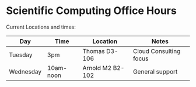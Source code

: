 # Scientific Computing Office Hours

Current Locations and times:

Day|Time|Location|Notes
---|---|---|---
Tuesday|3pm|Thomas D3-106|Cloud Consulting focus
Wednesday|10am-noon|Arnold M2 B2-102|General support

